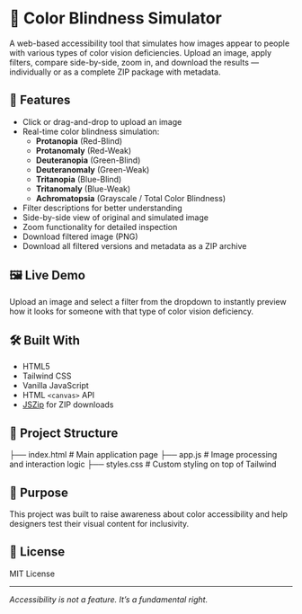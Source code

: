 # 🎨 Color Blindness Simulator

A web-based accessibility tool that simulates how images appear to people with various types of color vision deficiencies. Upload an image, apply filters, compare side-by-side, zoom in, and download the results — individually or as a complete ZIP package with metadata.

## 🚀 Features

- Click or drag-and-drop to upload an image
- Real-time color blindness simulation:
  - **Protanopia** (Red-Blind)
  - **Protanomaly** (Red-Weak)
  - **Deuteranopia** (Green-Blind)
  - **Deuteranomaly** (Green-Weak)
  - **Tritanopia** (Blue-Blind)
  - **Tritanomaly** (Blue-Weak)
  - **Achromatopsia** (Grayscale / Total Color Blindness)
- Filter descriptions for better understanding
- Side-by-side view of original and simulated image
- Zoom functionality for detailed inspection
- Download filtered image (PNG)
- Download all filtered versions and metadata as a ZIP archive

## 🖼️ Live Demo

Upload an image and select a filter from the dropdown to instantly preview how it looks for someone with that type of color vision deficiency.

## 🛠️ Built With

- HTML5
- Tailwind CSS
- Vanilla JavaScript
- HTML `<canvas>` API
- [JSZip](https://stuk.github.io/jszip/) for ZIP downloads

## 📁 Project Structure

├── index.html # Main application page
├── app.js # Image processing and interaction logic
├── styles.css # Custom styling on top of Tailwind


## 🎯 Purpose

This project was built to raise awareness about color accessibility and help designers test their visual content for inclusivity.

## 📜 License

MIT License

---

*Accessibility is not a feature. It’s a fundamental right.*
